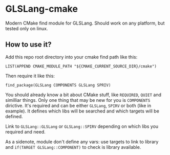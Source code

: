 # GLSLang-cmake
Modern CMake find module for GLSLang. Should work on any platform, but tested only on linux.

## How to use it?
Add this repo root directory into your cmake find path like this:

    LIST(APPEND CMAKE_MODULE_PATH "${CMAKE_CURRENT_SOURCE_DIR}/cmake")
Then require it like this:

    find_package(GLSLang COMPONENTS GLSLang SPRIV)
You should already know a bit about CMake stuff, like `REQUIRED`, `QUIET` and similliar things. Only one thing that may be new for you is `COMPONENTS` dirictive. It's required and can be either `GLSLang`, `SPIRV` or both (like in example). It defines which libs will be searched and which targets will be defined.

Link to `GLSLang::GLSLang` or `GLSLang::SPIRV` depending on which libs you required and need.

As a sidenote, module don't define any vars: use targets to link to library and `if(TARGET GLSLang::COMPONENT)` to check is library available.